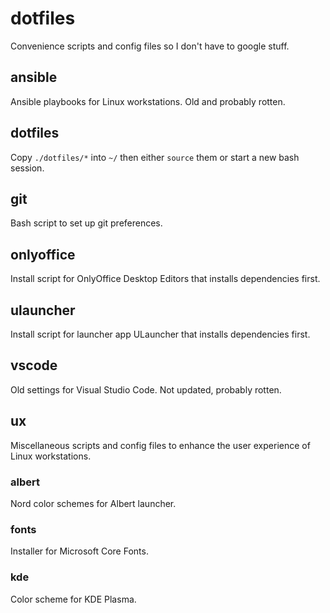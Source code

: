 # dotfiles

Convenience scripts and config files so I don't have to google stuff.

## ansible

Ansible playbooks for Linux workstations. Old and probably rotten.

## dotfiles

Copy `./dotfiles/*` into `~/` then either `source` them or start
a new bash session.

## git

Bash script to set up git preferences.

## onlyoffice

Install script for OnlyOffice Desktop Editors that installs dependencies
first.

## ulauncher

Install script for launcher app ULauncher that installs dependencies first.

## vscode

Old settings for Visual Studio Code. Not updated, probably rotten.

## ux

Miscellaneous scripts and config files to enhance the user experience
of Linux workstations.

### albert

Nord color schemes for Albert launcher.

### fonts

Installer for Microsoft Core Fonts.

### kde

Color scheme for KDE Plasma.

